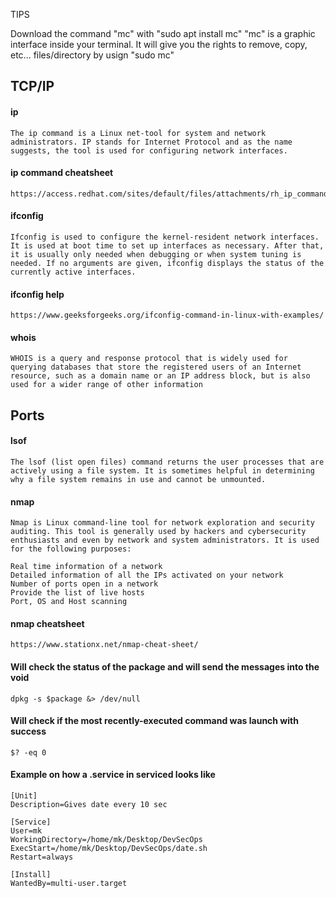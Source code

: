 TIPS

Download the command "mc" with "sudo apt install mc"
"mc" is a graphic interface inside your terminal. It will give you the rights to remove, copy, etc... files/directory by usign "sudo mc"
## TCP/IP

#### ip
````
The ip command is a Linux net-tool for system and network administrators. IP stands for Internet Protocol and as the name suggests, the tool is used for configuring network interfaces.
````

#### ip command cheatsheet
````
https://access.redhat.com/sites/default/files/attachments/rh_ip_command_cheatsheet_1214_jcs_print.pdf
````

#### ifconfig
````
Ifconfig is used to configure the kernel-resident network interfaces. It is used at boot time to set up interfaces as necessary. After that, it is usually only needed when debugging or when system tuning is needed. If no arguments are given, ifconfig displays the status of the currently active interfaces.
````

#### ifconfig help
````
https://www.geeksforgeeks.org/ifconfig-command-in-linux-with-examples/
````
#### whois
````
WHOIS is a query and response protocol that is widely used for querying databases that store the registered users of an Internet resource, such as a domain name or an IP address block, but is also used for a wider range of other information
````

## Ports

#### lsof
````
The lsof (list open files) command returns the user processes that are actively using a file system. It is sometimes helpful in determining why a file system remains in use and cannot be unmounted.
````

#### nmap
````
Nmap is Linux command-line tool for network exploration and security auditing. This tool is generally used by hackers and cybersecurity enthusiasts and even by network and system administrators. It is used for the following purposes: 

Real time information of a network
Detailed information of all the IPs activated on your network
Number of ports open in a network
Provide the list of live hosts
Port, OS and Host scanning
````

#### nmap cheatsheet
````
https://www.stationx.net/nmap-cheat-sheet/
````

#### Will check the status of the package and will send the messages into the void
````
dpkg -s $package &> /dev/null
````

#### Will check if the most recently-executed command was launch with success
````
$? -eq 0
````

#### Example on how a .service in serviced looks like
````
[Unit]
Description=Gives date every 10 sec

[Service]
User=mk
WorkingDirectory=/home/mk/Desktop/DevSecOps
ExecStart=/home/mk/Desktop/DevSecOps/date.sh
Restart=always

[Install]
WantedBy=multi-user.target
````


